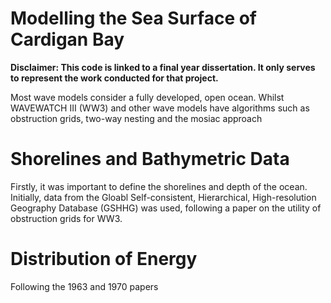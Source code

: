 # Modelling the Sea Surface of Cardigan Bay

**Disclaimer: This code is linked to a final year dissertation. It only serves to represent the work conducted for that project.**

Most wave models consider a fully developed, open ocean. Whilst WAVEWATCH III (WW3) and other wave models have algorithms such as obstruction grids, two-way nesting and the mosiac approach 

# Shorelines and Bathymetric Data

Firstly, it was important to define the shorelines and depth of the ocean. Initially, data from the Gloabl Self-consistent, Hierarchical, High-resolution Geography Database (GSHHG) was used, following a paper on the utility of obstruction grids for WW3.

# Distribution of Energy

Following the 1963 and 1970 papers
